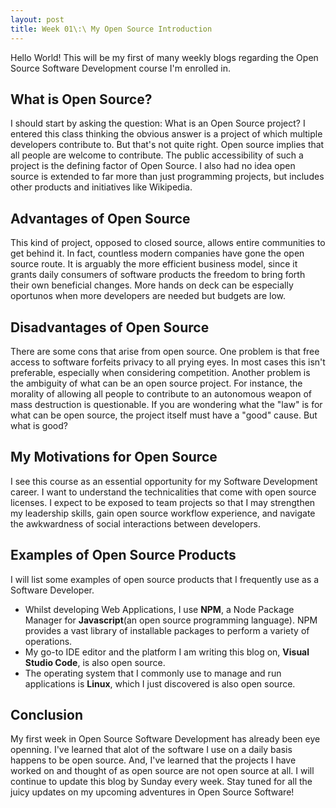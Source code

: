 ```yaml
---
layout: post
title: Week 01\:\ My Open Source Introduction
---
```


Hello World! This will be my first of many weekly blogs regarding the Open Source Software Development course I'm enrolled in.
 
## What is Open Source?
 
I should start by asking the question: What is an Open Source project? I entered this class thinking the obvious answer is a project of which multiple developers contribute to. But that's not quite right. Open source implies that all people are welcome to contribute. The public accessibility of such a project is the defining factor of Open Source. I also had no idea open source is extended to far more than just programming projects, but includes other products and initiatives like Wikipedia.
 
## Advantages of Open Source
 
This kind of project, opposed to closed source, allows entire communities to get behind it. In fact, countless modern companies have gone the open source route. It is arguably the more efficient business model, since it grants daily consumers of software products the freedom to bring forth their own beneficial changes. More hands on deck can be especially oportunos when more developers are needed but budgets are low.
 
## Disadvantages of Open Source
 
There are some cons that arise from open source. One problem is that free access to software forfeits privacy to all prying eyes. In most cases this isn't preferable, especially when considering competition. Another problem is the ambiguity of what can be an open source project. For instance, the morality of allowing all people to contribute to an autonomous weapon of mass destruction is questionable. If you are wondering what the "law" is for what can be open source, the project itself must have a "good" cause. But what is good?
 
## My Motivations for Open Source
 
I see this course as an essential opportunity for my Software Development career. I want to understand the technicalities that come with open source licenses. I expect to be exposed to team projects so that I may strengthen my leadership skills, gain open source workflow experience, and navigate the awkwardness of social interactions between developers.
## Examples of Open Source Products
 
I will list some examples of open source products that I frequently use as a Software Developer.
 
* Whilst developing Web Applications, I use __NPM__, a Node Package Manager for __Javascript__(an open source programming language). NPM provides a vast library of installable packages to perform a variety of operations.
* My go-to IDE editor and the platform I am writing this blog on, __Visual Studio Code__, is also open source.
* The operating system that I commonly use to manage and run applications is __Linux__, which I just discovered is also open source.

## Conclusion

My first week in Open Source Software Development has already been eye openning. I've learned that alot of the software I use on a daily basis happens to be open source. And, I've learned that the projects I have worked on and thought of as open source are not open source at all. I will continue to update this blog by Sunday every week. Stay tuned for all the juicy updates on my upcoming adventures in Open Source Software!
 
 

